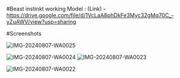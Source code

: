 #Beast instinkt working Model : (Link) - https://drive.google.com/file/d/1VcLaA8phDkFe3Myc32gMq70C_-yZuAWV/view?usp=sharing

#Screenshots 

![IMG-20240807-WA0025](https://github.com/user-attachments/assets/a13eccf5-0893-47d3-9c48-01bc8eb515de)

![IMG-20240807-WA0024](https://github.com/user-attachments/assets/3dfc0340-bec8-4299-97d6-6f46d8b46773)
![IMG-20240807-WA0023](https://github.com/user-attachments/assets/3a2651b9-78d0-47e8-8c2a-7c7d37682fd7)

![IMG-20240807-WA0022](https://github.com/user-attachments/assets/7198105b-863e-4c61-957e-4da6c827a007)

